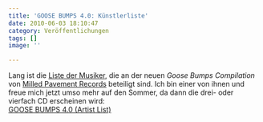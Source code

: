 ```yaml
---
title: 'GOOSE BUMPS 4.0: Künstlerliste'
date: 2010-06-03 18:10:47
category: Veröffentlichungen
tags: []
image: ''

---
```


Lang ist die [Liste der Musiker](http://www.facebook.com/topic.php?uid=95619068558&topic=15389), die an der neuen *Goose Bumps Compilation* von [Milled Pavement Records](http://www.facebook.com/milledpavement) beteiligt sind. Ich bin einer von ihnen und freue mich jetzt umso mehr auf den Sommer, da dann die drei- oder vierfach CD erscheinen wird:  
[GOOSE BUMPS 4.0 (Artist List)](http://www.facebook.com/topic.php?uid=95619068558&topic=15389)
